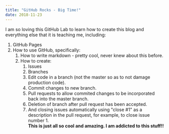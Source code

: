 ```yaml
---
title: "GitHub Rocks - Big Time!"
date: 2018-11-23
---
```

I am so loving this GitHub Lab to learn how to create this blog and everything else that it is teaching me, including:
1. GitHub Pages
2. How to use GitHub, specifically:
   1. How to write markdown - pretty cool, never knew about this before.
   2. How to create:
      1. Issues
      2. Branches
      3. Edit code in a branch (not the master so as to not damage production code).
      4. Commit changes to new branch.
      4. Pull requests to allow commited changes to be incorporated back into the master branch.
      5. Deletion of branch after pull request has been accepted.
      6. And closing issues automatically using "close #1" as a description in the pull request, for example, to close issue number 1.  
**This is just all so cool and amazing. I am addicted to this stuff!!**

